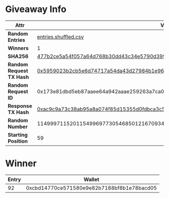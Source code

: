 # Giveaway Info

| Attr | Val |
| ---- | --- |
| **Random Entries** | [entries.shuffled.csv](./entries.shuffled.csv) |
| **Winners** | 1 |
| **SHA256** | [477b2ce5a54f057a64d768b30dd43c34e5790d39958cac1b074b4cbd373bba8d](./entries.shuffled.sha256.txt) |
| **Random Request TX Hash** | [0x5959023b2cb5e6d74717a54da43d27984b1e969bdde063ecfae8536d3dd5c061](https://polygonscan.com/tx/0x5959023b2cb5e6d74717a54da43d27984b1e969bdde063ecfae8536d3dd5c061) |
| **Random Request ID** | 0x173e81dbd5eb87aaee64a942aaae259263a7ca0c3ee1ccdca1be4117b792d5d1 |
| **Response TX Hash** | [0xac9c9a73c38ab95a8a074f85d15355d0fdbca3c526f2a3c34e06118ce2fb470e](https://polygonscan.com/tx/0xac9c9a73c38ab95a8a074f85d15355d0fdbca3c526f2a3c34e06118ce2fb470e) |
| **Random Number** | 114999711520115499697730546850121670934186809059919147261296942654618600720619 |
| **Starting Position** | 59 |

# Winner

| Entry | Wallet |
| ----- | ------ |
| 92 | 0xcbd14770ce571580e9e82b7188bf8b1e78bacd05 |
